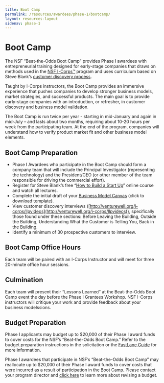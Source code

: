 ```yaml
---
title: Boot Camp
permalink: /resources/awardees/phase-1/bootcamp/
layout: resources-layout
sidenav: phase-1
---
```


# Boot Camp

The NSF “Beat-the-Odds Boot Camp” provides Phase I awardees with entrepreneurial training designed for early-stage companies that draws on methods used in the [NSF I-Corps™](https://www.nsf.gov/news/special_reports/i-corps/) program and uses curriculum based on Steve Blank’s [customer discovery process](https://steveblank.com/2014/06/28/customer-discovery-the-search-for-productmarket-fit-2-minutes-to-see-why/).

Taught by I-Corps instructors, the Boot Camp provides an immersive experience that pushes companies to develop stronger business models, market strategies, and successful products. The main goal is to provide early-stage companies with an introduction, or refresher, in customer discovery and business model validation. 

The Boot Camp is run twice per year - starting in mid-January and again in mid-July – and lasts about two months, requiring about 10-20 hours per week from the participating team. At the end of the program, companies will understand how to verify product market fit and other business model elements.

## Boot Camp Preparation

- Phase I Awardees who participate in the Boot Camp should form a company team that will include the Principal Investigator (representing the technology) and the President/CEO (or other member of the team responsible for driving the commercial effort). 
- Register for Steve Blank’s free “[How to Build a Start Up](https://www.udacity.com/course/how-to-build-a-startup--ep245)” online course and watch all lectures. 
- Complete the initial draft of your [Business Model Canvas](https://federalist-proxy.app.cloud.gov/preview/18f/nsf-sbir/BootCamp/assets/files/awardees/the-business-model-canvas.pdf) (click to download template).  
- View customer discovery interviews ([http://venturewell.org/i-corps/llpvideos](http://venturewell.org/i-corps/llpvideos)), specifically those found under these sections: Before Leaving the Building, Outside the Building, Understanding What the Customer is Telling You, Back in the Building.
- Identify a minimum of 30 prospective customers to interview.

## Boot Camp Office Hours

Each team will be paired with an I-Corps Instructor and will meet for three 20-minute office hour sessions. 

## Culmination

Each team will present their “Lessons Learned” at the Beat-the-Odds Boot Camp event the day before the Phase I Grantees Workshop. NSF I-Corps instructors will critique your work and provide feedback about your business modelssions. 

## Budget Preparation

Phase I applicants may budget up to $20,000 of their Phase I award funds to cover costs for the NSF’s “Beat-the-Odds Boot Camp.” Refer  to the budget preparation instructions in the solicitation or the [FastLane Guide](https://federalist-proxy.app.cloud.gov/preview/18f/nsf-sbir/BootCamp/fastlane/form-prep-2/) for more information.

Phase I awardees that participate in NSF’s “Beat-the-Odds Boot Camp” may reallocate up to $20,000 of their Phase I award funds to cover costs that were incurred as a result of participation in the Boot Camp. Please contact your program director and [click here](https://federalist-proxy.app.cloud.gov/preview/18f/nsf-sbir/BootCamp/resources/awardees/phase-1/revised-budget/) to learn more about revising a budget. 
